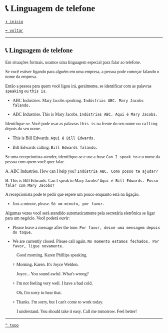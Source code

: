 <font face="Calibri">

# 📞 Linguagem de telefone

[`⬆️ inicio`](../../EF%20Route.md)

[`⬅️ voltar`](../Iniciante%202.md)

---

## 📞 Linguagem de telefone

Em situações formais, usamos uma linguagem especial para falar ao telefone.

Se você estiver ligando para alguém em uma empresa, a pessoa pode começar falando o nome da empresa.

Então a pessoa para quem você ligou irá, geralmente, se identificar com as palavras `speaking` ou `this is`.

+ ABC Industries. Mary Jacobs speaking.
    `Indústrias ABC. Mary Jacobs falando.`

+ ABC Industries. This is Mary Jacobs.
    `Indústrias ABC. Aqui é Mary Jacobs.`

Identifique-se.
Você pode usar as palavras `this is` na frente do seu nome ou `calling` depois do seu nome.

+ This is Bill Edwards.
    `Aqui é Bill Edwards.`

+ Bill Edwards calling.
    `Bill Edwards falando.`

Se uma recepcionista atender, identifique-se e use a frase `Can I speak to` e o nome da pessoa com quem você quer falar.

A. ABC Industries. How can I help you?
    `Indústria ABC. Como posso te ajudar?`

B. This is Bill Edwards. Can I speak to Mary Jacobs?
    `Aqui é Bill Edwards. Posso falar com Mary Jacobs?`

A recepcionista pode te pedir que espere um pouco enquanto está na ligação.

+ Just a minute, please.
    `Só um minuto, por favor.`

Algumas vezes você será atendido automaticamente pela secretária eletrônica se ligar para um negócio.
Você poderá ouvir:

+ Please leave a message after the tone.
    `Por favor, deixe uma mensagem depois do toque.`

+ We are currently closed. Please call again.
    `No momento estamos fechados. Por favor, ligue novamente.`

👩🏻‍🦰 Good morning. Karen Phillips speaking.

👱🏻‍♀️ Morning, Karen. It's Joyce Weldon.

👩🏻‍🦰 Joyce... You sound awful. What's wrong?

👱🏻‍♀️ I'm not feeling very well. I have a bad cold.

👩🏻‍🦰 Oh, I'm sorry to hear that.

👱🏻‍♀️ Thanks. I'm sorry, but I can't come to work today.

👩🏻‍🦰 I understand. You should take it easy. Call me tomorrow. Feel better!

---

[`^ topo`](#-Linguagem-de-telefone)
</font>

